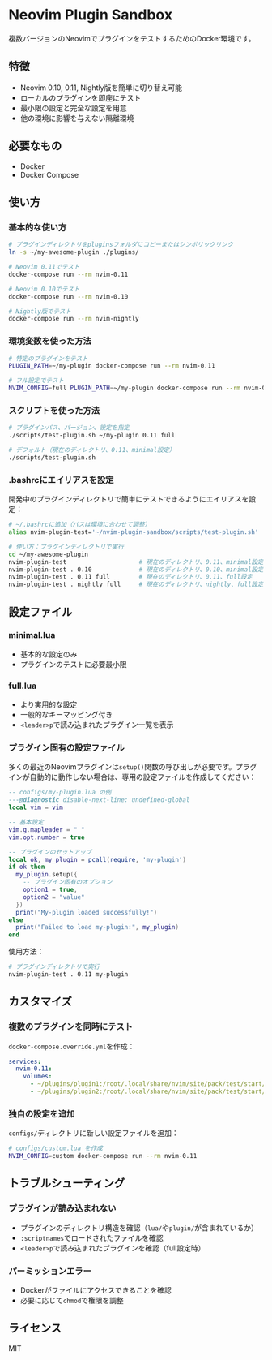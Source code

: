 # Neovim Plugin Sandbox

複数バージョンのNeovimでプラグインをテストするためのDocker環境です。

## 特徴

- Neovim 0.10, 0.11, Nightly版を簡単に切り替え可能
- ローカルのプラグインを即座にテスト
- 最小限の設定と完全な設定を用意
- 他の環境に影響を与えない隔離環境

## 必要なもの

- Docker
- Docker Compose

## 使い方

### 基本的な使い方

```bash
# プラグインディレクトリをpluginsフォルダにコピーまたはシンボリックリンク
ln -s ~/my-awesome-plugin ./plugins/

# Neovim 0.11でテスト
docker-compose run --rm nvim-0.11

# Neovim 0.10でテスト
docker-compose run --rm nvim-0.10

# Nightly版でテスト
docker-compose run --rm nvim-nightly
```

### 環境変数を使った方法

```bash
# 特定のプラグインをテスト
PLUGIN_PATH=~/my-plugin docker-compose run --rm nvim-0.11

# フル設定でテスト
NVIM_CONFIG=full PLUGIN_PATH=~/my-plugin docker-compose run --rm nvim-0.11
```

### スクリプトを使った方法

```bash
# プラグインパス、バージョン、設定を指定
./scripts/test-plugin.sh ~/my-plugin 0.11 full

# デフォルト（現在のディレクトリ、0.11、minimal設定）
./scripts/test-plugin.sh
```

### .bashrcにエイリアスを設定

開発中のプラグインディレクトリで簡単にテストできるようにエイリアスを設定：

```bash
# ~/.bashrcに追加（パスは環境に合わせて調整）
alias nvim-plugin-test='~/nvim-plugin-sandbox/scripts/test-plugin.sh'

# 使い方：プラグインディレクトリで実行
cd ~/my-awesome-plugin
nvim-plugin-test                    # 現在のディレクトリ、0.11、minimal設定
nvim-plugin-test . 0.10             # 現在のディレクトリ、0.10、minimal設定
nvim-plugin-test . 0.11 full        # 現在のディレクトリ、0.11、full設定
nvim-plugin-test . nightly full     # 現在のディレクトリ、nightly、full設定
```

## 設定ファイル

### minimal.lua
- 基本的な設定のみ
- プラグインのテストに必要最小限

### full.lua
- より実用的な設定
- 一般的なキーマッピング付き
- `<leader>p`で読み込まれたプラグイン一覧を表示

### プラグイン固有の設定ファイル

多くの最近のNeovimプラグインは`setup()`関数の呼び出しが必要です。プラグインが自動的に動作しない場合は、専用の設定ファイルを作成してください：

```lua
-- configs/my-plugin.lua の例
---@diagnostic disable-next-line: undefined-global
local vim = vim

-- 基本設定
vim.g.mapleader = " "
vim.opt.number = true

-- プラグインのセットアップ
local ok, my_plugin = pcall(require, 'my-plugin')
if ok then
  my_plugin.setup({
    -- プラグイン固有のオプション
    option1 = true,
    option2 = "value"
  })
  print("My-plugin loaded successfully!")
else
  print("Failed to load my-plugin:", my_plugin)
end
```

使用方法：
```bash
# プラグインディレクトリで実行
nvim-plugin-test . 0.11 my-plugin
```

## カスタマイズ

### 複数のプラグインを同時にテスト

`docker-compose.override.yml`を作成：

```yaml
services:
  nvim-0.11:
    volumes:
      - ~/plugins/plugin1:/root/.local/share/nvim/site/pack/test/start/plugin1
      - ~/plugins/plugin2:/root/.local/share/nvim/site/pack/test/start/plugin2
```

### 独自の設定を追加

`configs/`ディレクトリに新しい設定ファイルを追加：

```bash
# configs/custom.lua を作成
NVIM_CONFIG=custom docker-compose run --rm nvim-0.11
```

## トラブルシューティング

### プラグインが読み込まれない
- プラグインのディレクトリ構造を確認（`lua/`や`plugin/`が含まれているか）
- `:scriptnames`でロードされたファイルを確認
- `<leader>p`で読み込まれたプラグインを確認（full設定時）

### パーミッションエラー
- Dockerがファイルにアクセスできることを確認
- 必要に応じて`chmod`で権限を調整

## ライセンス

MIT
